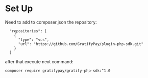 # Set Up

Need to add to composer.json the repository:
```shell
  "repositories": [
    {
      "type": "vcs",
      "url": "https://github.com/GratifyPay/plugin-php-sdk.git"
    }
  ]
```
after that execute next command:
```shell
composer require gratifypay/gratify-php-sdk:^1.0
```
